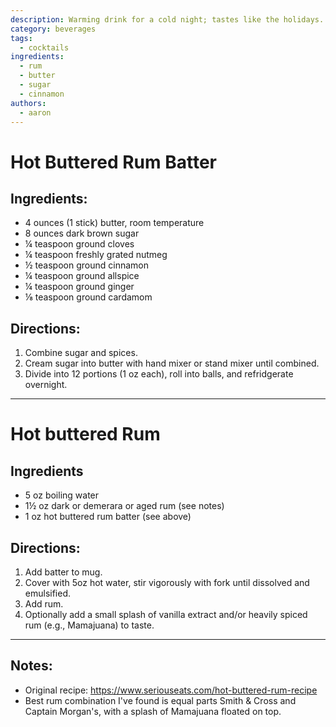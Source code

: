 ```yaml
---
description: Warming drink for a cold night; tastes like the holidays.
category: beverages
tags:
  - cocktails
ingredients:
  - rum
  - butter
  - sugar
  - cinnamon
authors:
  - aaron
---
```


# Hot Buttered Rum Batter 

## Ingredients:

- 4 ounces (1 stick) butter, room temperature
- 8 ounces dark brown sugar
- ¼ teaspoon ground cloves
- ¼ teaspoon freshly grated nutmeg
- ½ teaspoon ground cinnamon
- ¼ teaspoon ground allspice
- ¼ teaspoon ground ginger
- ⅛ teaspoon ground cardamom

## Directions:

1. Combine sugar and spices. 
2. Cream sugar into butter with hand mixer or stand mixer until combined.
3. Divide into 12 portions (1 oz each), roll into balls, and refridgerate overnight.

---

# Hot buttered Rum

## Ingredients

- 5 oz boiling water 
- 1½ oz dark or demerara or aged rum (see notes)
- 1 oz hot buttered rum batter (see above)

## Directions:

1. Add batter to mug.
2. Cover with 5oz hot water, stir vigorously with fork until dissolved and emulsified.
3. Add rum.
4. Optionally add a small splash of vanilla extract and/or heavily spiced rum (e.g., Mamajuana) to taste.

---

## Notes:

- Original recipe: <https://www.seriouseats.com/hot-buttered-rum-recipe>
- Best rum combination I've found is equal parts Smith & Cross and Captain Morgan's, with a splash of Mamajuana floated on top.
